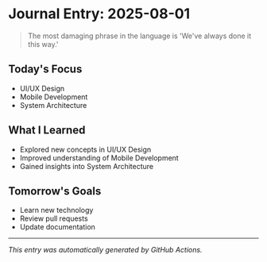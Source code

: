 # Journal Entry: 2025-08-01

> The most damaging phrase in the language is 'We've always done it this way.'

## Today's Focus
- UI/UX Design
- Mobile Development
- System Architecture

## What I Learned
- Explored new concepts in UI/UX Design
- Improved understanding of Mobile Development
- Gained insights into System Architecture

## Tomorrow's Goals
- Learn new technology
- Review pull requests
- Update documentation

---
*This entry was automatically generated by GitHub Actions.*